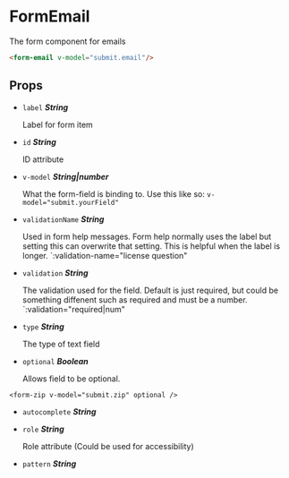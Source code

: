 
# FormEmail
The form component for emails

```html
<form-email v-model="submit.email"/>
```

## Props


- `label` ***String***

  Label for form item

- `id` ***String***

  ID attribute

- `v-model` ***String|number***

  What the form-field is binding to.
Use this like so: `v-model="submit.yourField"`

- `validationName` ***String***

  Used in form help messages.
Form help normally uses the label but setting this can overwrite that setting.
This is helpful when the label is longer. `:validation-name="license question"

- `validation` ***String***

  The validation used for the field. Default is just required,
but could be something diffenent such as required and must be a number.
`:validation="required|num"

- `type` ***String***

  The type of text field

- `optional` ***Boolean***

  Allows field to be optional.

```vue
<form-zip v-model="submit.zip" optional />
```

- `autocomplete` ***String***

  

- `role` ***String***

  Role attribute (Could be used for accessibility)

- `pattern` ***String***

  







